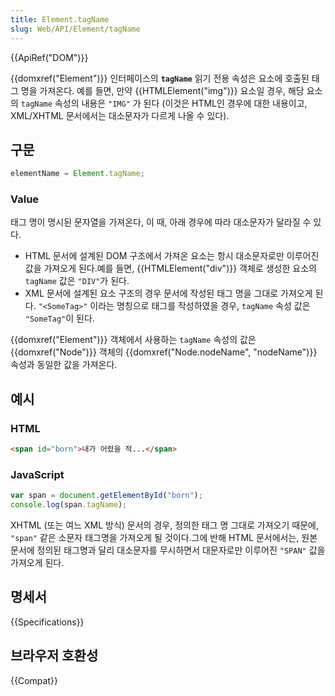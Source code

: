 ```yaml
---
title: Element.tagName
slug: Web/API/Element/tagName
---
```

{{ApiRef("DOM")}}

{{domxref("Element")}} 인터페이스의 **`tagName`** 읽기 전용 속성은 요소에 호출된 태그 명을 가져온다. 예를 들면, 만약 {{HTMLElement("img")}} 요소일 경우, 해당 요소의 `tagName` 속성의 내용은 `"IMG"` 가 된다 (이것은 HTML인 경우에 대한 내용이고, XML/XHTML 문서에서는 대소문자가 다르게 나올 수 있다).

## 구문

```js
elementName = Element.tagName;
```

### Value

태그 명이 명시된 문자열을 가져온다, 이 때, 아래 경우에 따라 대소문자가 달라질 수 있다.

- HTML 문서에 설계된 DOM 구조에서 가져온 요소는 항시 대소문자로만 이루어진 값을 가져오게 된다.예를 들면, {{HTMLElement("div")}} 객체로 생성한 요소의 `tagName` 값은 `"DIV"`가 된다.
- XML 문서에 설계된 요소 구조의 경우 문서에 작성된 태그 명을 그대로 가져오게 된다. `"<SomeTag>"` 이라는 명칭으로 태그를 작성하였을 경우, `tagName` 속성 값은 `"SomeTag"`이 된다.

{{domxref("Element")}} 객체에서 사용하는 `tagName` 속성의 값은 {{domxref("Node")}} 객체의 {{domxref("Node.nodeName", "nodeName")}} 속성과 동일한 값을 가져온다.

## 예시

### HTML

```html
<span id="born">내가 어렸을 적...</span>
```

### JavaScript

```js
var span = document.getElementById("born");
console.log(span.tagName);
```

XHTML (또는 여느 XML 방식) 문서의 경우, 정의한 태그 명 그대로 가져오기 때문에, `"span"` 같은 소문자 태그명을 가져오게 될 것이다.그에 반해 HTML 문서에서는, 원본 문서에 정의된 태그명과 달리 대소문자를 무시하면서 대문자로만 이루어진 `"SPAN"` 값을 가져오게 된다.

## 명세서

{{Specifications}}

## 브라우저 호환성

{{Compat}}
